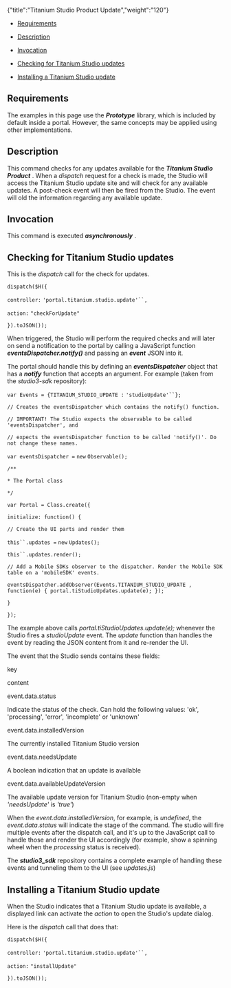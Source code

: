 {"title":"Titanium Studio Product Update","weight":"120"}

* [Requirements](#Requirements)

* [Description](#Description)

* [Invocation](#Invocation)

* [Checking for Titanium Studio updates](#CheckingforTitaniumStudioupdates)

* [Installing a Titanium Studio update](#InstallingaTitaniumStudioupdate)


## Requirements

The examples in this page use the **_Prototype_** library, which is included by default inside a portal. However, the same concepts may be applied using other implementations.

## Description

This command checks for any updates available for the **_Titanium Studio Product_** . When a _dispatch_ request for a check is made, the Studio will access the Titanium Studio update site and will check for any available updates. A post-check event will then be fired from the Studio. The event will old the information regarding any available update.

## Invocation

This command is executed **_asynchronously_** .

## Checking for Titanium Studio updates

This is the _dispatch_ call for the check for updates.

`dispatch($H({`

`controller:` `'portal.titanium.studio.update'``,`

`action:` `"checkForUpdate"`

`}).toJSON());`

When triggered, the Studio will perform the required checks and will later on send a notification to the portal by calling a JavaScript function **_eventsDispatcher.notify()_** and passing an **_event_** JSON into it.

The portal should handle this by defining an **_eventsDispatcher_** object that has a **_notify_** function that accepts an argument.
For example (taken from the _studio3-sdk_ repository):

`var Events = {TITANIUM_STUDIO_UPDATE :` `'studioUpdate'``};`

`// Creates the eventsDispatcher which contains the notify() function.`

`// IMPORTANT! The Studio expects the observable to be called 'eventsDispatcher', and`

`// expects the eventsDispatcher function to be called 'notify()'. Do not change these names.`

`var eventsDispatcher =` `new` `Observable();`

`/**`

`* The Portal class`

`*/`

`var Portal = Class.create({`

`initialize: function() {`

`// Create the UI parts and render them`

`this``.updates =` `new` `Updates();`

`this``.updates.render();`

`// Add a Mobile SDKs observer to the dispatcher. Render the Mobile SDK table on a 'mobileSDK' events.`

`eventsDispatcher.addObserver(Events.TITANIUM_STUDIO_UPDATE , function(e) { portal.tiStudioUpdates.update(e); });`

`}`

`});`

The example above calls _portal.tiStudioUpdates.update(e);_ whenever the Studio fires a _studioUpdate_ event. The _update_ function than handles the event by reading the JSON content from it and re-render the UI.

The event that the Studio sends contains these fields:

key

content

event.data.status

Indicate the status of the check. Can hold the following values: 'ok', 'processing', 'error', 'incomplete' or 'unknown'

event.data.installedVersion

The currently installed Titanium Studio version

event.data.needsUpdate

A boolean indication that an update is available

event.data.availableUpdateVersion

The available update version for Titanium Studio (non-empty when _'needsUpdate'_ is _'true'_)

When the _event.data.installedVersion_, for example, is _undefined_, the _event.data.status_ will indicate the stage of the command. The studio will fire multiple events after the dispatch call, and it's up to the JavaScript call to handle those and render the UI accordingly (for example, show a spinning wheel when the _processing_ status is received).

The **_studio3\_sdk_** repository contains a complete example of handling these events and tunneling them to the UI (see _updates.js_)

## Installing a Titanium Studio update

When the Studio indicates that a Titanium Studio update is available, a displayed link can activate the _action_ to open the Studio's update dialog.

Here is the _dispatch_ call that does that:

`dispatch($H({`

`controller:` `'portal.titanium.studio.update'``,`

`action:` `"installUpdate"`

`}).toJSON());`
